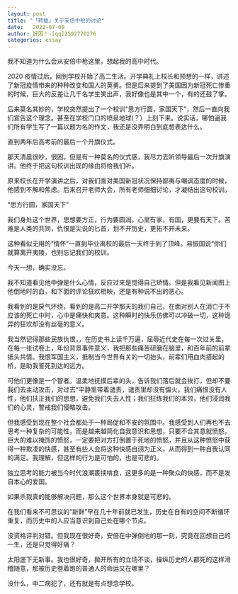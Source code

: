 ```yaml
---
layout: post
title: "「转载」关于安倍中枪的讨论"
date:   2022-07-08
author: 好困！-[qq]2592770276
categories: essay
---
```


我不知道为什么会从安倍中枪这里，想起我的高中时代。

2020 疫情过后，回到学校开始了高二生活。开学典礼上校长和预想的一样，讲述了新冠疫情带来的种种改变和国人的英勇。但是后来提到了美国因为新冠死亡惨重的时候，巨大的反差让几千名学生笑出声，我好像也是其中一个，有的还鼓了掌。

后来莫名其妙的，学校突然提出了一个校训“思方行圆，家国天下”，然后一直向我们宣告这个理念。甚至在学校门口的喷泉地球(？）上刻下来。说实话，哪怕逼我们所有学生写了一篇以题为名的作文，我还是没弄明白到底想表达什么。

直到两年后高考前的最后一个升旗仪式。

那天清晨很吵，很困。但是有一种莫名的仪式感，我尽力去听领导最后一次升旗演讲。他终于把这句校训出现的缘由将给我们听。

原来校长在开学演讲之后，对我们面对美国新冠状况保持鄙夷与嘲讽态度的时候，他感到不解和焦虑。后来召开老师大会，所有老师细细讨论，才凝结出这句校训。

“思方行圆，家国天下”

我们身处这个世界，思想要方正，行为要圆润。心里有家，有国，更要有天下。苦难是人类的共同，仇恨是尖说的匕首，划不开历史，更拓不开未来。

这种看似无用的“情怀”一直到毕业离校的最后一天终于到了顶峰。易振国说“你们就算离开夷陵，也别忘记我们的校训。

今天一想，确实没忘。

我不知道看见他中弹是什么心情，反应过来是觉得自己矫情。但是我看见新闻图上他倒地时的血，和下面的评论狂欢相映，还是有种说不出的恶心。

我看到的是戾气环绕，看到的是高二开学那天的我们自己，在面对别人在消亡于不应该的死亡中时，心中是痛快和爽意。这种瞬时的快乐仿佛可以冲破一切，这种诡异的狂欢却没有丝毫的意义。

我当然记得那些民族仇恨，，在历史书上读千万遍，屈辱近代史在每一次过关里，在每一张试卷上，年份背景事件意义，我把那些痛苦研磨在脑里，和百年前的前辈抵头共情。我恨军国主义，抵制当今世界有关的一切抬头，前辈们用血肉搭起的桥，是助我誓死到达的远方。

可他们更像是一个智者。温柔地抚摸后辈的头，告诉我们落后就会挨打，但却不要我们去主动攻击，对过去“平静里带着谴责，谴责里却没有愠火。我们痛恨没有人性，他们扶正我们的思想，避免我们失去人性；我们狂练我们的本领，他们浸润我们的心灵，警戒我们侵略攻击。

但我感受到现在整个社会都处于一种局促和不安的氛围中。我感受到人们再也不去思考一种复杂的可能性，而是越来越简化自我意识和思想，只要不合其意就愤怒，巨大的难以掩饰的愤怒，一定要把对方打倒置于死地的愤怒，并且从这种愤怒中获得一种欺凌的快感，甚至有些人会将这种快感自诩为正义，从而得到一种自我认同的满足。我理解，但这样的行为是可怕的，也是可悲的。

独立思考的能力被当今时代浪潮裹挟啃食，这更多的是一种聚众的快感，而不是发自本心的爱国。

如果杀戮真的能够解决问题，那么这个世界本身就是可悲的。

在我们看来不可思议的“新鲜”早在几十年前就已发生，历史在自有的空间不断循环重复，而历史中的人应当意识到自己处在哪个节点。

没资格评判对错。但我现在很好奇，安倍在中弹倒地的那一刻，究竟在回想自己的一生，还是只觉得好痛？

太阳底下无新事。我也很好奇，拋开所有的立场不谈，操纵历史的人都死的这样滑稽随意，那被历史卷着跑的普通人的命运又在哪里？

没什么，中二病犯了，还有就是有点想念学校。